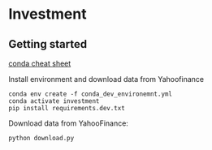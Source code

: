 # Investment

## Getting started
[conda cheat sheet](https://docs.conda.io/projects/conda/en/latest/user-guide/tasks/manage-environments.html)

Install environment and download data from Yahoofinance

```
conda env create -f conda_dev_environemnt.yml
conda activate investment
pip install requirements.dev.txt
```

Download data from YahooFinance: 
```
python download.py
```
